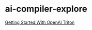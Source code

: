 # ai-compiler-explore

[Getting Started With OpenAI Triton](/notes/getting-started-with-openai-triton.md)

